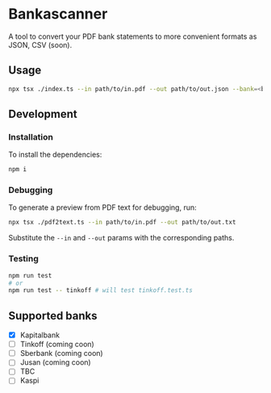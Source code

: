 # Bankascanner

A tool to convert your PDF bank statements to more convenient formats as JSON, CSV (soon). 

## Usage

```bash
npx tsx ./index.ts --in path/to/in.pdf --out path/to/out.json --bank=<bank_name>
```

## Development

### Installation

To install the dependencies: 

```bash
npm i
```

### Debugging 

To generate a preview from PDF text for debugging, run: 

```bash
npx tsx ./pdf2text.ts --in path/to/in.pdf --out path/to/out.txt
```

Substitute the `--in` and `--out` params with the corresponding paths.

### Testing

```bash
npm run test 
# or 
npm run test -- tinkoff # will test tinkoff.test.ts
```

## Supported banks

- [x] Kapitalbank 
- [ ] Tinkoff (coming coon)
- [ ] Sberbank (coming coon)
- [ ] Jusan (coming coon)
- [ ] TBC 
- [ ] Kaspi
